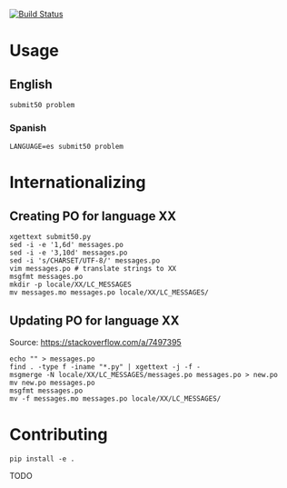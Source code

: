 [![Build Status](https://travis-ci.org/cs50/submit50.svg?branch=master)](https://travis-ci.org/cs50/submit50)

# Usage

## English

```
submit50 problem
```

### Spanish

```
LANGUAGE=es submit50 problem
```

# Internationalizing

## Creating PO for language XX

```
xgettext submit50.py
sed -i -e '1,6d' messages.po
sed -i -e '3,10d' messages.po
sed -i 's/CHARSET/UTF-8/' messages.po
vim messages.po # translate strings to XX
msgfmt messages.po
mkdir -p locale/XX/LC_MESSAGES
mv messages.mo messages.po locale/XX/LC_MESSAGES/
```

## Updating PO for language XX

Source: https://stackoverflow.com/a/7497395

```
echo "" > messages.po
find . -type f -iname "*.py" | xgettext -j -f -
msgmerge -N locale/XX/LC_MESSAGES/messages.po messages.po > new.po
mv new.po messages.po
msgfmt messages.po
mv -f messages.mo messages.po locale/XX/LC_MESSAGES/
```

# Contributing

```
pip install -e .
```

TODO
